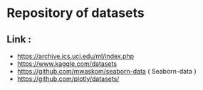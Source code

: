 # Repository of datasets

## Link :
* https://archive.ics.uci.edu/ml/index.php
* https://www.kaggle.com/datasets
* https://github.com/mwaskom/seaborn-data ( Seaborn-data )
* https://github.com/plotly/datasets/
